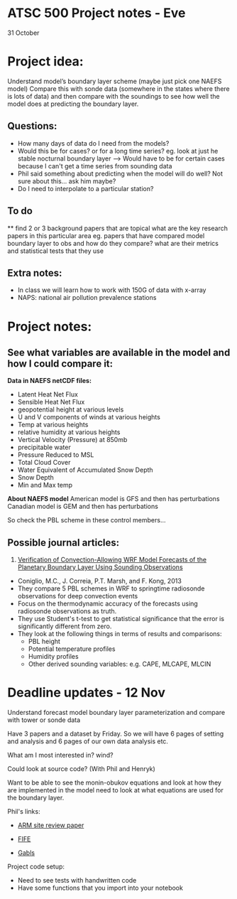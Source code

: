# ATSC 500 Project notes - Eve

31 October


# Project idea:
Understand model’s boundary layer scheme (maybe just pick one NAEFS model)
Compare this with sonde data (somewhere in the states where there is lots of data) and then compare with the soundings to see how well the model does at predicting the boundary layer.


## Questions:
- How many days of data do I need from the models?
- Would this be for cases? or for a long time series? eg. look at just he stable nocturnal boundary layer
  --> Would have to be for certain cases because I can't get a time series from sounding data
- Phil said something about predicting when the model will do well? Not sure about this… ask him maybe?
- Do I need to interpolate to a particular station?


## To do 
** find 2 or 3 background papers that are topical 
what are the key research papers in this particular area
eg. papers that have compared model boundary layer to obs and how do they compare? what are their metrics and statistical tests that they use


## Extra notes:
- In class we will learn how to work with 150G of data with x-array
- NAPS: national air pollution prevalence stations



# Project notes:

## See what variables are available in the model and how I could compare it:

**Data in NAEFS netCDF files:**
- Latent Heat Net Flux
- Sensible Heat Net Flux
- geopotential height at various levels
- U and V components of winds at various heights
- Temp at various heights
- relative humidity at various heights
- Vertical Velocity (Pressure) at 850mb
- precipitable water
- Pressure Reduced to MSL
- Total Cloud Cover
- Water Equivalent of Accumulated Snow Depth
- Snow Depth
- Min and Max temp


**About NAEFS model**
American model is GFS and then has perturbations
Canadian model is GEM and then has perturbations

So check the PBL scheme in these control members...




## Possible journal articles:
1. [Verification of Convection-Allowing WRF Model Forecasts of the Planetary Boundary Layer Using Sounding Observations](https://journals.ametsoc.org/doi/full/10.1175/WAF-D-12-00103.1)
  - Coniglio, M.C., J. Correia, P.T. Marsh, and F. Kong, 2013
  - They compare 5 PBL schemes in WRF to springtime radiosonde observations for deep convection events
  - Focus on the thermodynamic accuracy of the forecasts using radiosonde observations as truth.
  - They use Student's t-test to get statistical significance that the error is significantly different from zero. 
  - They look at the following things in terms of results and comparisons:
    * PBL height
    * Potential temperature profiles
    * Humidity profiles
    * Other derived sounding variables: e.g. CAPE, MLCAPE, MLCIN



# Deadline updates - 12 Nov

Understand forecast model boundary layer parameterization and compare with tower or sonde data

Have 3 papers and a dataset by Friday. So we will have 6 pages of setting and analysis and 6 pages of our own data analysis etc. 

What am I most interested in? wind? 

Could look at source code? (With Phil and Henryk)

Want to be able to see the monin-obukov equations and look at how they are implemented in the model
need to look at what equations are used for the boundary layer.

Phil's links:

  - [ARM site review paper](https://journals.ametsoc.org/doi/pdf/10.1175/AMSMONOGRAPHS-D-16-0004.1)

  - [FIFE](https://daac.ornl.gov/FIFE/guides/lidar_height_data.html)

  - [Gabls](https://link.springer.com/article/10.1007/s10546-014-9919-1)


Project code setup:

- Need to see tests with handwritten code
- Have some functions that you import into your notebook